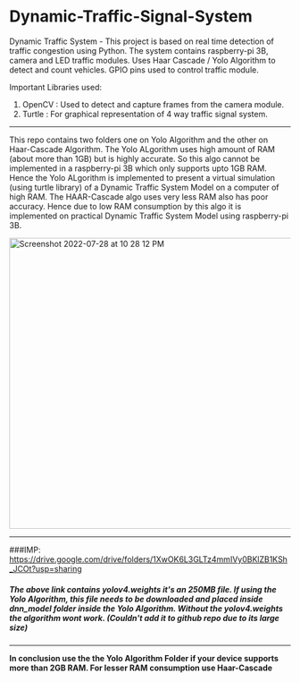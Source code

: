 # Dynamic-Traffic-Signal-System

Dynamic Traffic System - This project is based on real time detection of traffic congestion using Python. The system contains raspberry-pi 3B, camera and LED traffic modules. Uses Haar Cascade / Yolo Algorithm to detect and count vehicles. GPIO pins used to control traffic module.

Important Libraries used:
1. OpenCV : Used to detect and capture frames from the camera module.
2. Turtle : For graphical representation of 4 way traffic signal system.

***
This repo contains two folders one on Yolo Algorithm and the other on Haar-Cascade Algorithm. The Yolo ALgorithm uses high amount of RAM (about more than 1GB) but is highly accurate. So this algo cannot be implemented in a raspberry-pi 3B which only supports upto 1GB RAM. Hence the Yolo ALgorithm is implemented to present a virtual simulation (using turtle library) of a Dynamic Traffic System Model on a computer of high RAM. The HAAR-Cascade algo uses very less RAM also has poor accuracy. Hence due to low RAM consumption by this algo it is implemented on practical Dynamic Traffic System Model using raspberry-pi 3B.

<img width="520" alt="Screenshot 2022-07-28 at 10 28 12 PM" src="https://user-images.githubusercontent.com/107111616/181595278-0b0579a8-e717-478d-a4bf-955b0acd5866.png">

***
###IMP: https://drive.google.com/drive/folders/1XwOK6L3GLTz4mmIVy0BKlZB1KSh_JCOt?usp=sharing 
##### The above link contains yolov4.weights it's an 250MB file. If using the Yolo Algorithm, this file needs to be downloaded and placed inside dnn_model folder inside the Yolo Algorithm. Without the yolov4.weights the algorithm wont work. (Couldn't add it to github repo due to its large size)  

***
**In conclusion use the the Yolo Algorithm Folder if your device supports more than 2GB RAM. For lesser RAM consumption use Haar-Cascade**
